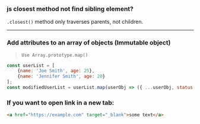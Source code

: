 ### js closest method not find sibling element?
`.closest()` method only traverses parents, not children.

---
### Add attributes to an array of objects (Immutable object)
> `Use Array.prototype.map()`
```js
const userList = [
    {name: 'Joe Smith', age: 25},
    {name: 'Jennifer Smith', age: 20}
];
const modifiedUserList = userList.map(userObj => ({ ...userObj, status: 'active' }));
```

### If you want to open link in a new tab:
```html
<a href="https://example.com" target="_blank">some text</a>
```